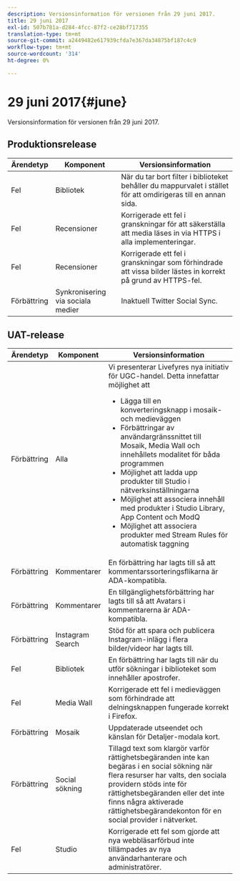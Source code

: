 ```yaml
---
description: Versionsinformation för versionen från 29 juni 2017.
title: 29 juni 2017
exl-id: 507b781a-d284-4fcc-87f2-ce28bf717355
translation-type: tm+mt
source-git-commit: a2449482e617939cfda7e367da34875bf187c4c9
workflow-type: tm+mt
source-wordcount: '314'
ht-degree: 0%

---
```


# 29 juni 2017{#june}

Versionsinformation för versionen från 29 juni 2017.

## Produktionsrelease

| **Ärendetyp** | **Komponent** | **Versionsinformation** |
|---|---|---|
| Fel | Bibliotek | När du tar bort filter i biblioteket behåller du mappurvalet i stället för att omdirigeras till en annan sida. |
| Fel | Recensioner | Korrigerade ett fel i granskningar för att säkerställa att media läses in via HTTPS i alla implementeringar. |
| Fel | Recensioner | Korrigerade ett fel i granskningar som förhindrade att vissa bilder lästes in korrekt på grund av HTTPS-fel. |
| Förbättring | Synkronisering via sociala medier | Inaktuell Twitter Social Sync. |

## UAT-release

| Ärendetyp | Komponent | Versionsinformation |
|--- |--- |--- |
| Förbättring | Alla | Vi presenterar Livefyres nya initiativ för UGC-handel. Detta innefattar möjlighet att  <br><ul><li>Lägga till en konverteringsknapp i mosaik- och medieväggen</li><li> Förbättringar av användargränssnittet till Mosaik, Media Wall och innehållets modalitet för båda programmen</li><li>Möjlighet att ladda upp produkter till Studio i nätverksinställningarna</li><li>Möjlighet att associera innehåll med produkter i Studio Library, App Content och ModQ</li><li>Möjlighet att associera produkter med Stream Rules för automatisk taggning</li></ul> |
| Förbättring | Kommentarer | En förbättring har lagts till så att kommentarssorteringsflikarna är ADA-kompatibla. |
| Förbättring | Kommentarer | En tillgänglighetsförbättring har lagts till så att Avatars i kommentarerna är ADA-kompatibla. |
| Förbättring | Instagram Search | Stöd för att spara och publicera Instagram-inlägg i flera bilder/videor har lagts till. |
| Fel | Bibliotek | En förbättring har lagts till när du utför sökningar i biblioteket som innehåller apostrofer. |
| Fel | Media Wall | Korrigerade ett fel i medieväggen som förhindrade att delningsknappen fungerade korrekt i Firefox. |
| Förbättring | Mosaik | Uppdaterade utseendet och känslan för Detaljer-modala kort. |
| Förbättring | Social sökning | Tillagd text som klargör varför rättighetsbegäranden inte kan begäras i en social sökning när flera resurser har valts, den sociala providern stöds inte för rättighetsbegäranden eller det inte finns några aktiverade rättighetsbegärandekonton för en social provider i nätverket. |
| Fel | Studio | Korrigerade ett fel som gjorde att nya webbläsarförbud inte tillämpades av nya användarhanterare och administratörer. |
